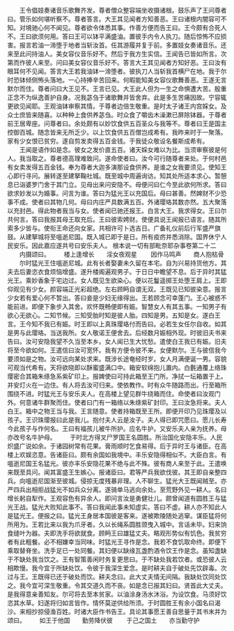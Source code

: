 <!-- { "loadSidebar": true } -->
　　王令倡妓奏诸音乐歌舞齐发。尊者僧众整容端坐收摄诸根。鼓乐声了王问尊者曰。管乐如何堪听察不。尊者答言。大王其见闻者方知善恶。王曰诸根内闇容可不知。对境驰心何不闻见。尊者欲令体悉其事。作善方便而告王曰。王今颇有合死人不。王曰欲须何用。答曰王可以钵平满盛油。置彼手内令人执刀。随后惊怖不应损害。报言若油一渧堕于地者当斩汝首。任其游履并复于前。多置妓女奏诸音乐。还来至此问持油人。美女容仪音乐好不。然后于我方生实信。王闻告已皆如所言。次第而作彼人来至。问曰美女容仪音乐好不。答言大王其见闻者方知好恶。王曰汝有眼耳何不见闻。答言大王若我油钵一渧堕者。彼执刀人当斩我首横尸在地。我于尔时恐钵倾侧怖头落地。一心持捧辛苦回来。何暇能知美女容仪歌舞善恶。王遂无言默尔而住。尊者问曰大王见不。王言已见。大王此人但为一生之命惧遭大苦。殷重正念不为纵逸善护自身。况我苾刍于诸歌舞并皆舍弃。此是多生苦痛因故。宁容辄更欲见闻耶。王观油钵审察其情。于尊者边倍生敬重。是时太子诸王内宫婇女。及众士庶皆来随喜。以种种上食供养苾刍。时众食了嚼齿木澡漱已屏除钵器。于尊者前王居卑座。问尊者曰。余处颇有以妙饮食供五百圣众与我等不。尊者曰王是国主控御百城。随念皆来无所乏少。以上饮食供五百僧岂成希有。我昨来时于一聚落。家有少女恨已贫穷。遂自剪发卖得五百金钱。于我徒众敬设名餐斯成希有。
　　王闻是语作如是念。彼女之发价直五百。诸天婇女难以为比。当须审察彼是何人。我当取之。尊者德高理难致问。遂命使者曰。汝今可行随尊者来处。于何村邑有女卖发得五百金钱。奉为尊者大迦多演那设食供养。是谁之女我要须见。使知王心即行寻问。展转遂至建拏鞠社城。既至城中周遍询访。知其处所适本求心。暂憩息已诣婆罗门舍于其门立。见母出来问安隐不。母便问曰仁今至此欲何所求。答曰欲求妙发以为婚事。问言为谁。答曰为猛光王以充国后。母曰甚善。然婢财不少恐事不成。使者曰其物几何。母曰内庄严具数满五百。外诸璎珞其数亦然。五大聚落以充封邑。得此物者我当与女。使者闻已驰还报王。白言大王。我求得女。王曰尔共何言。答曰我报其母王取充后。王曰彼索娉财。使便具说王闻报已语言。随其所索多少皆与。使衔王命还向女家。共相许可卜选吉日。广备礼仪前后行军盛严旗鼓。从建拏城将至嗢逝尼国。既入城已即于是日。所有疫疠并悉消除。国界休宁人民安乐。因此嘉应遂共号曰安乐夫人。
根本说一切有部毗奈耶杂事卷第二十二
　　内摄颂曰。
　　楼上逢增长　　淫女夜观星
　　因作马鸣声　　商人抱枯骨
　　尔时猛光王住嗢逝尼城。此有长者娶妻未久留在本宅。自为兴易持货他方。其夫去后妻恣衣食烦恼增盛。遂升楼阁遍观男子。于日日中瞻望不息。后于异时其猛光王。乘妙香象于宅边过。女人既见生欲染心。便以花鬘遥掷王处堕王肩上。王即仰观见有少女。颜容端正光彩超绝。左右顾眄自谓无双。王既见已知彼染意。报言少女若有爱心何不暂出。答曰妾是少妇无缘得出。王若顾念可幸蓬门。王心被惑不能前进。即便下象步入其舍。欢怀既畅便即有娠。智慧女人有其五事。一知男子有欲心无欲心。二知节候。三知受胎时知是彼人胎。四知是男。五知是女。遂白王言。王今知不我已有娠。时王即以上真珠璎珞付而告曰。必若生女任尔自收。如其是男与此璎珞。当送我所。女人敬诺王便舍去。后经数月娠相外现。时彼旧夫书来告曰。汝可安隐我望不久当至本乡。女人闻已生大忧愁。遣使白王我已有娠。旧夫将至今欲如何。王遣信曰汝可宽怀。我有方便令彼不来。女便默尔。王与彼信我今要须如是之物。汝可远向某处求来。既涉长途奄经时岁。女人月满便诞一男。容貌可观当代希有。天将欲晓即以酥蜜盛满口中。箱安软绵抱儿置内。白氎通覆上络珠璎密合其箱朱绦急系紫矿印上。报婢使曰可持此箱至王门所。净拭一坛箱置于上。并安灯火在一边住。有人将去汝可归来。使依教作。时有众牛随路而出。行至箱所围绕不进。时猛光王与安乐夫人。在高楼上望见群牛绕箱而住。命使者曰汝观门外。何意诸牛群聚而住。使者曰门有一箱络以朱绦紫矿封印。王曰汝急将来。夫人白王。箱中之物王当与我。王言随意。使者持箱既至王所。即便开印乃见珠璎及以孩子。王识珠璎报曰此是我儿。抱付夫人云是汝子。夫人得已即咒愿曰。愿儿长寿今此孩子与作何名。王曰有福孩儿被牛所护。应名牛护。又安乐夫人亲为抚养。母亦改号名牛护母。
　　于时北方得叉尸罗国王名圆胜。所治国化安隐丰乐。人民炽盛广说如余。于诸园树常有花果。膏雨顺时乞食易得。后于异时王与诸臣。在高楼上欢娱恣意。告诸臣曰。颇有余国如我境中。丰乐安隐得相似不。大臣白言。有嗢逝尼国王名猛光。彼亦丰乐安隐花果不绝与此不殊。彼有商人来至于此。王遣唤来既至具问。闻其富盛王生嫉心。报诸臣曰。君等严兵我欲伐彼。其王即自亲整四兵。向嗢逝尼国渐至彼城。侵掠无度残暴非理。人不聊生。猛光大王既闻贼至。亦严四兵出相拒战猛光不如兵众分离。遂骑单马逃向余处。至荒野外见一耕人。名曰增长躬自犁作。王观容色有异余人。即问言汝是勇健壮儿。颇曾闻道有圆胜王与猛光王战。猛光大败知此事不。答曰我闻此事未知虚实。答曰不虚。耕人亦不知此人是猛光王。便报之曰。猛光王身居本国彼是客来。遂被欺陵随处逃窜。谋臣猛将何所用为。王若比来以我为爪牙者。久以长绳系圆胜颈曳入城中。言话未毕。妇来饷食缝叶为器。夫即洗手将欲就食。顾眄王曰雄猛丈夫。略观形势似有饥色。我贫穷者有此粗餐。必不相嫌幸当同味。时猛光王寻作是念。我若不食饥取命终。即便下乘取替脊坐。洗手足已一处同餐。其妇便以缺缘瓦盏酌酒令饮王作是念。虽知盏缺于不缺处我当饮之。王有智策善闲时务复更思曰。于不缺处我若饮者。或恐彼人云相欺慢。我今宜于所缺处饮。令彼于我深生爱念。是时耕夫自于破处先饮辟毒。次过与王。王既得已还于破处而饮。耕夫念曰。此大丈夫情无间隔。我缺处饮同处饮之。我今宜可深生敬重。令其交道久而不丧。如是念已报其妇曰。贤首此大丈夫。是我得意亲善知友。尔可将去至本贫家。以油涂身汤水沐浴。为设饮食。马须好饮恣其水草。妇遂将归如言皆作。情怀莫逆供给所须。于时圆胜王有余小国名曰渴沙。来相抄掠侵渔百姓。时诸大臣作书告王。具论其事愿王善自思量于其书末并为颂曰。
　　如王于他国　　勤劳降伏彼
　　于己之国土　　亦当勤守护
